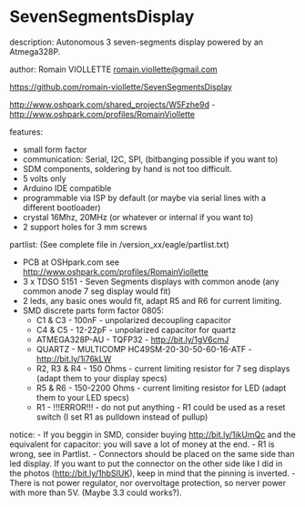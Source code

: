 SevenSegmentsDisplay
====================

description: Autonomous 3 seven-segments display powered by an Atmega328P.

author: Romain VIOLLETTE romain.viollette@gmail.com

https://github.com/romain-viollette/SevenSegmentsDisplay

http://www.oshpark.com/shared_projects/W5Fzhe9d - http://www.oshpark.com/profiles/RomainViollette


features:
  - small form factor
  - communication: Serial, I2C, SPI, (bitbanging possible if you want to) 
  - SDM components, soldering by hand is not too difficult.
  - 5 volts only
  - Arduino IDE compatible
  - programmable via ISP by default (or maybe via serial lines with a different bootloader)
  - crystal 16Mhz, 20MHz (or whatever or internal if you want to) 
  - 2 support holes for 3 mm screws
  
  
partlist: (See complete file in /version_xx/eagle/partlist.txt)
  - PCB at OSHpark.com see http://www.oshpark.com/profiles/RomainViollette
  - 3 x TDSO 5151 - Seven Segments displays with common anode (any common anode 7 seg display would fit)
  - 2 leds, any basic ones would fit, adapt R5 and R6 for current limiting.
  - SMD discrete parts form factor 0805:
      - C1 & C3 - 100nF - unpolarized decoupling capacitor
      - C4 & C5 - 12-22pF - unpolarized capacitor for quartz
      - ATMEGA328P-AU - TQFP32 - http://bit.ly/1gV6cmJ
      - QUARTZ - MULTICOMP HC49SM-20-30-50-60-16-ATF - http://bit.ly/1i76kLW
      - R2, R3 & R4 - 150 Ohms - current limiting resistor for 7 seg displays (adapt them to your display specs)
      - R5 & R6 - 150-2200 Ohms  - current limiting resistor for LED (adapt them to your LED specs)
      - R1 - !!!ERROR!!! - do not put anything - R1 could be used as a reset switch (I set R1 as pulldown instead of pullup)
	  
notice:
	- If you beggin in SMD, consider buying http://bit.ly/1ikUmQc and the equivalent for capacitor: you  will save a lot of money at the end.
	- R1 is wrong, see in Partlist.
	- Connectors should be placed on the same side than led display. If you want to put the connector on the other side like I did in the photos (http://bit.ly/1hbSIUK), keep in mind that the pinning is inverted.
	- There is not power regulator, nor overvoltage protection, so nerver power with more than 5V. (Maybe 3.3 could works?).
 
